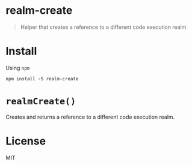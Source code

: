 # realm-create

> Helper that creates a reference to a different code execution realm

# Install

Using `npm`

```shell
npm install -S realm-create
```

# `realmCreate()`

Creates and returns a reference to a different code execution realm.

# License

MIT
